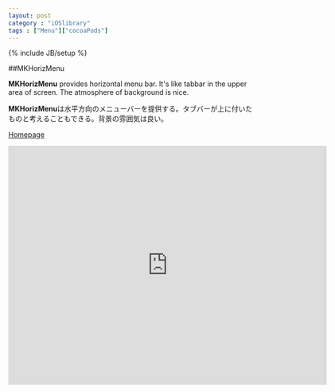 ```yaml
---
layout: post
category : "iOSlibrary"
tags : ["Menu"]["cocoaPods"]
---
```

{% include JB/setup %}

##MKHorizMenu

**MKHorizMenu** provides horizontal menu bar. It's like tabbar in the upper area of screen. The atmosphere of background is nice.

**MKHorizMenu**は水平方向のメニューバーを提供する。タブバーが上に付いたものと考えることもできる。背景の雰囲気は良い。

[Homepage](https://github.com/MugunthKumar/MKHorizMenuDemo)

<iframe width="640" height="480" src="http://www.youtube.com/embed/luNXfymq_rw" frameborder="0" allowfullscreen></iframe>
